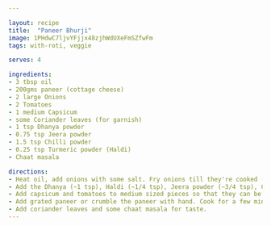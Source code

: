 ```yaml
---

layout: recipe
title:  "Paneer Bhurji"
image: 1PHdwC7ljvYFjjx48zjhWdUXeFmSZfwFm
tags: with-roti, veggie

serves: 4

ingredients:
- 3 tbsp oil
- 200gms paneer (cottage cheese)
- 2 large Onions
- 2 Tomatoes
- 1 medium Capsicum
- some Coriander leaves (for garnish)
- 1 tsp Dhanya powder
- 0.75 tsp Jeera powder
- 1.5 tsp Chilli powder
- 0.25 tsp Turmeric powder (Haldi)
- Chaat masala

directions:
- Heat oil, add onions with some salt. Fry onions till they're cooked (but not brown).
- Add the Dhanya (~1 tsp), Haldi (~1/4 tsp), Jeera powder (~3/4 tsp), Chilli (~1.5 tsp) and cook for a minute or so.
- Add capsicum and tomatoes to medium sized pieces so that they can be biteable. Cook without mashing till it becomes soft.
- Add grated paneer or crumble the paneer with hand. Cook for a few minutes
- Add coriander leaves and some chaat masala for taste.
---
```

